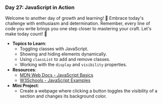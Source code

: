 ### **Day 27: JavaScript in Action**

Welcome to another day of growth and learning! 🚀 Embrace today's challenge with enthusiasm and determination. Remember, every line of code you write brings you one step closer to mastering your craft. Let's make today count! 💪

- **Topics to Learn**:
  - Toggling classes with JavaScript.
  - Showing and hiding elements dynamically.
  - Using `classList` to add and remove classes.
  - Working with the `display` and `visibility` properties.
- **Resources**:
  - [MDN Web Docs - JavaScript Basics](https://developer.mozilla.org/en-US/docs/Learn/JavaScript/Building_blocks)
  - [W3Schools - JavaScript Examples](https://www.w3schools.com/js/js_examples.asp)
- **Mini Project**:
  - Create a webpage where clicking a button toggles the visibility of a section and changes its background color.
